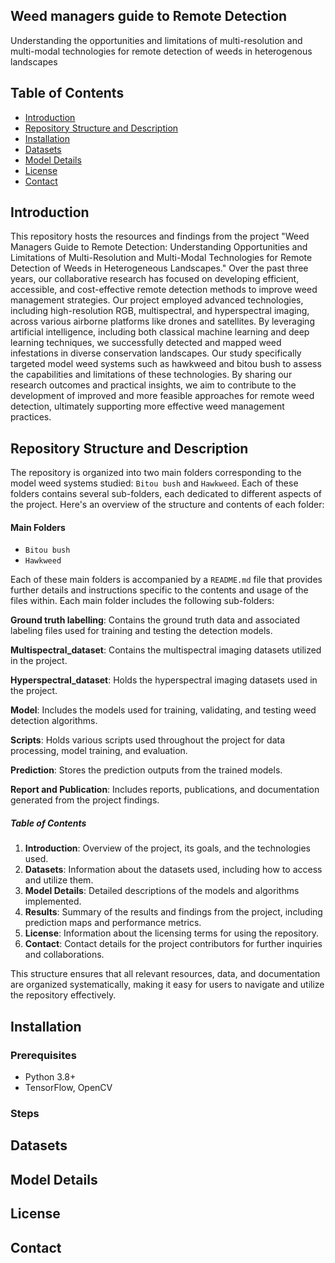 ## Weed managers guide to Remote Detection
Understanding the opportunities and limitations of multi-resolution and multi-modal technologies for remote detection of weeds in heterogenous landscapes

## Table of Contents
- [Introduction](#introduction)
- [Repository Structure and Description](#repository-structure-and-description)
- [Installation](#installation)
- [Datasets](#datasets)
- [Model Details](#model-details)
- [License](#license)
- [Contact](#contact)

## Introduction
This repository hosts the resources and findings from the project "Weed Managers Guide to Remote Detection: Understanding Opportunities and Limitations of Multi-Resolution and Multi-Modal Technologies for Remote Detection of Weeds in Heterogeneous Landscapes." Over the past three years, our collaborative research has focused on developing efficient, accessible, and cost-effective remote detection methods to improve weed management strategies. Our project employed advanced technologies, including high-resolution RGB, multispectral, and hyperspectral imaging, across various airborne platforms like drones and satellites. By leveraging artificial intelligence, including both classical machine learning and deep learning techniques, we successfully detected and mapped weed infestations in diverse conservation landscapes. Our study specifically targeted model weed systems such as hawkweed and bitou bush to assess the capabilities and limitations of these technologies. By sharing our research outcomes and practical insights, we aim to contribute to the development of improved and more feasible approaches for remote weed detection, ultimately supporting more effective weed management practices.

## Repository Structure and Description
The repository is organized into two main folders corresponding to the model weed systems studied: `Bitou bush` and `Hawkweed`. Each of these folders contains several sub-folders, each dedicated to different aspects of the project. Here's an overview of the structure and contents of each folder: 

#### Main Folders
- `Bitou bush`
- `Hawkweed`

Each of these main folders is accompanied by a `README.md` file that provides further details and instructions specific to the contents and usage of the files within. Each main folder includes the following sub-folders:

**Ground truth labelling**: Contains the ground truth data and associated labeling files used for training and testing the detection models.

**Multispectral_dataset**: Contains the multispectral imaging datasets utilized in the project.

**Hyperspectral_dataset**: Holds the hyperspectral imaging datasets used in the project.

**Model**: Includes the models used for training, validating, and testing weed detection algorithms.

**Scripts**: Holds various scripts used throughout the project for data processing, model training, and evaluation.

**Prediction**: Stores the prediction outputs from the trained models.

**Report and Publication**: Includes reports, publications, and documentation generated from the project findings.

##### Table of Contents
1. **Introduction**: Overview of the project, its goals, and the technologies used.
2. **Datasets**: Information about the datasets used, including how to access and utilize them.
3. **Model Details**: Detailed descriptions of the models and algorithms implemented.
4. **Results**: Summary of the results and findings from the project, including prediction maps and performance metrics.
5. **License**: Information about the licensing terms for using the repository.
6. **Contact**: Contact details for the project contributors for further inquiries and collaborations.

This structure ensures that all relevant resources, data, and documentation are organized systematically, making it easy for users to navigate and utilize the repository effectively.

## Installation
### Prerequisites
- Python 3.8+
- TensorFlow, OpenCV

### Steps

## Datasets

## Model Details

## License

## Contact







